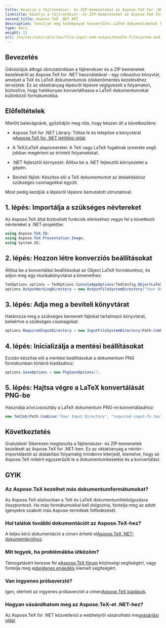 ```yaml
---
title: Kezelje a fájlrendszer- és ZIP-bemeneteket az Aspose.TeX for .NET segítségével
linktitle: Kezelje a fájlrendszer- és ZIP-bemeneteket az Aspose.TeX for .NET segítségével
second_title: Aspose.TeX .NET API
description: Tanuljon meg hatékonyan konvertálni LaTeX dokumentumokat különböző formátumokba a könnyen követhető lépések segítségével, beleértve a konverziós beállításokat, a bemeneti könyvtárak megadását és a konverziók végrehajtását.
type: docs
weight: 11
url: /hu/net/tutorials/tex/file-input-and-output/handle-filesystem-and-zip-inputs/
---
```

## Bevezetés

Üdvözöljük átfogó útmutatónkban a fájlrendszer és a ZIP bemenetek kezeléséről az Aspose.TeX for .NET használatával – egy robusztus könyvtár, amelyet a TeX és LaTeX dokumentumok zökkenőmentes kezeléséhez terveztek. Ez az oktatóanyag lépésről lépésre végigvezeti a folyamaton, biztosítva, hogy hatékonyan konvertálhassa a LaTeX dokumentumokat különböző formátumokba.

## Előfeltételek

Mielőtt belevágnánk, győződjön meg róla, hogy készen áll a következőkre:

-  Aspose.TeX for .NET Library: Töltse le és telepítse a könyvtárat a[Aspose.TeX for .NET letöltési oldal](https://releases.aspose.com/tex/net/).
  
- A TeX/LaTeX alapismeretei: A TeX vagy LaTeX fogalmak ismerete segít jobban megérteni az érintett folyamatokat.

- .NET fejlesztői környezet: Állítsa be a .NET fejlesztői környezetet a gépén.

- Beviteli fájlok: Készítse elő a TeX dokumentumot az átalakításhoz szükséges csomagokkal együtt.

Most pedig kezdjük a lépésről lépésre bemutatott útmutatóval.

## 1. lépés: Importálja a szükséges névtereket

Az Aspose.TeX által biztosított funkciók eléréséhez vegye fel a következő névtereket a .NET-projektbe:

```csharp
using Aspose.TeX.IO;
using Aspose.TeX.Presentation.Image;
using System.IO;
```

## 2. lépés: Hozzon létre konverziós beállításokat

Állítsa be a konvertálási beállításokat az Object LaTeX formátumhoz, és adjon meg egy munkakönyvtárat a kimenethez:

```csharp
TeXOptions options = TeXOptions.ConsoleAppOptions(TeXConfig.ObjectLaTeX);
options.OutputWorkingDirectory = new OutputFileSystemDirectory("Your Output Directory");
```

## 3. lépés: Adja meg a beviteli könyvtárat

Határozza meg a szükséges bemeneti fájlokat tartalmazó könyvtárat, beleértve a szükséges csomagokat:

```csharp
options.RequiredInputDirectory = new InputFileSystemDirectory(Path.Combine("Your Input Directory", "packages"));
```

## 4. lépés: Inicializálja a mentési beállításokat

Ezután készítse elő a mentési beállításokat a dokumentum PNG formátumban történő kiadásához:

```csharp
options.SaveOptions = new PngSaveOptions();
```

## 5. lépés: Hajtsa végre a LaTeX konvertálását PNG-be

 Használja a`TeXJob`osztály a LaTeX dokumentum PNG-re konvertálásához:

```csharp
new TeXJob(Path.Combine("Your Input Directory", "required-input-fs.tex"), new ImageDevice(), options).Run();
```

## Következtetés

Gratulálok! Sikeresen megtanulta a fájlrendszer- és ZIP-bemenetek kezelését az Aspose.TeX for .NET-ben. Ez az oktatóanyag a névtér-importálástól az átalakítási folyamatig mindenre kiterjedt, kiemelve, hogy az Aspose.TeX miként egyszerűsíti le a dokumentumkezelést és a konvertálást.

## GYIK

### Az Aspose.TeX kezelhet más dokumentumformátumokat?

Az Aspose.TeX elsősorban a TeX és LaTeX dokumentumfeldolgozásra összpontosít. Ha más formátumokkal kell dolgoznia, fontolja meg az adott igényekre szabott más Aspose-termékek felfedezését.

### Hol találok további dokumentációt az Aspose.TeX-hez?

 A teljes körű dokumentáció a címen érhető el[Aspose.TeX .NET-dokumentációhoz](https://reference.aspose.com/tex/net/).

### Mit tegyek, ha problémákba ütközöm?

 Támogatásért keresse fel a[Aspose.TeX fórum](https://forum.aspose.com/c/tex/47) közösségi segítségért, vagy fontolja meg a[ideiglenes engedély](https://purchase.conholdate.com/temporary-license/) kiemelt segítségért.

### Van ingyenes próbaverzió?

 Igen, elérheti az ingyenes próbaverziót a címen[Aspose.TeX kiadások](https://releases.aspose.com/).

### Hogyan vásárolhatom meg az Aspose.TeX-et .NET-hez?

 Az Aspose.TeX for .NET közvetlenül a webhelyről vásárolható meg[vásárlási oldal](https://purchase.conholdate.com/buy).

